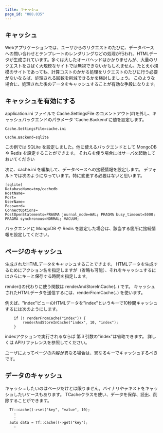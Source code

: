 ```yaml
---
title: キャッシュ
page_id: "080.035"
---
```


## キャッシュ

Webアプリケーションでは、ユーザからのリクエストのたびに、データベースへの問い合わせとテンプレートのレンダリングなどの処理が行われ、HTMLデータが生成されています。多くは大したオーバヘッドはかかりませんが、大量のリクエストをさばく大規模なサイトでは無視できないかもしれません。たとえ小規模のサイトであっても、計算コストのかかる処理をリクエストのたびに行う必要がないならば、処理される回数を削減できるかを検討しましょう。
このような場合に、処理された後のデータをキャッシュすることが有効な手段になります。


## キャッシュを有効にする

application.ini ファイルで Cache.SettingsFile のコメントアウト(#)を外し、キャッシュバックエンドのパラメータ 'Cache.Backend'に値を設定します。
```
Cache.SettingsFile=cache.ini

Cache.Backend=sqlite
```
この例では SQLite を設定しました。他に使えるバックエンドとして MongoDB や Redis を設定することができます。
それらを使う場合にはサーバを起動しておいてください


次に、cache.ini を編集して、データベースへの接続情報を設定します。
デフォルトでは次のようになっています。特に変更する必要はないと思います。
```
[sqlite]
DatabaseName=tmp/cachedb
HostName=
Port=
UserName=
Password=
ConnectOptions=
PostOpenStatements=PRAGMA journal_mode=WAL; PRAGMA busy_timeout=5000; PRAGMA synchronous=NORMAL; VACUUM;
```

バックエンドに MongoDB や Redis を設定した場合は、該当する箇所に接続情報を設定してください。


## ページのキャッシュ

生成されたHTMLデータをキャッシュすることできます。
HTMLデータを生成するためにアクション名を指定しますが（省略も可能）、それをキャッシュするにはさらにキーと保存する時間を指定します。

render()の代わりに使う関数は renderAndStoreInCache(..) です。
キャッシュされたHTMLデータを送信するには、renderFromCache(..) を使います。

例えば、"index"ビューのHTMLデータを"index"というキーで10秒間キャッシュするには次のようにします。
```
    if (! renderFromCache("index")) {
        renderAndStoreInCache("index", 10, "index");
    }
```

indexアクションで実行されるならば 第３引数の"index"は省略できます。
詳しくは APIリファレンスを参照してください。

ユーザによってページの内容が異なる場合は、異なるキーでキャッシュするべきです。


## データのキャッシュ

キャッシュしたいのはページだけとは限りません。バイナリやテキストをキャッシュしたいケースもあります。
TCacheクラスを使い、データを保存、読出、削除することができます。

```
  Tf::cache()->set("key", "value", 10);
    :
    :
  auto data = Tf::cache()->get("key");
    :
```

